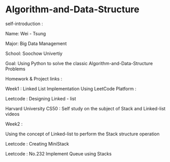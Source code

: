 # Algorithm-and-Data-Structure

self-introduction :



Name: Wei - Tsung 

Major: Big Data Management

School: Soochow Univertiy

Goal: Using Python to solve the classic Algorithm-and-Data-Structure Problems


Homework & Project links :





Week1 :
Linked List Implementation Using LeetCode Platform :

Leetcode : Designing Linked - list

Harvard University CS50 : Self study on the subject of Stack and Linked-list videos

Week2 :

Using the concept of Linked-list to perform the Stack structure operation

Leetcode : Creating MiniStack

Leetcode : No.232 Implement Queue using Stacks

